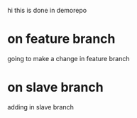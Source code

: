 hi this is done in demorepo


# on feature branch
going to make a change in feature branch


# on slave branch

adding in slave branch
